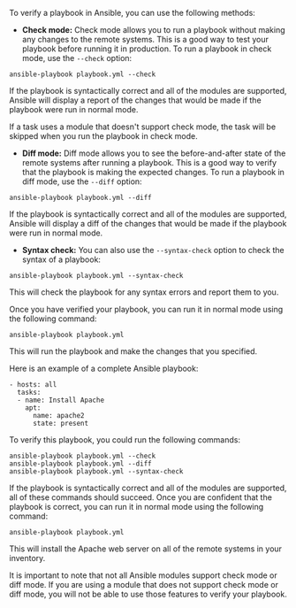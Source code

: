 To verify a playbook in Ansible, you can use the following methods:

* **Check mode:** Check mode allows you to run a playbook without making any changes to the remote systems. This is a good way to test your playbook before running it in production. To run a playbook in check mode, use the `--check` option:

```
ansible-playbook playbook.yml --check
```

If the playbook is syntactically correct and all of the modules are supported, Ansible will display a report of the changes that would be made if the playbook were run in normal mode.

If a task uses a module that doesn't support check mode, the task will be skipped when you run the playbook in check mode.

* **Diff mode:** Diff mode allows you to see the before-and-after state of the remote systems after running a playbook. This is a good way to verify that the playbook is making the expected changes. To run a playbook in diff mode, use the `--diff` option:

```
ansible-playbook playbook.yml --diff
```

If the playbook is syntactically correct and all of the modules are supported, Ansible will display a diff of the changes that would be made if the playbook were run in normal mode.

* **Syntax check:** You can also use the `--syntax-check` option to check the syntax of a playbook:

```
ansible-playbook playbook.yml --syntax-check
```

This will check the playbook for any syntax errors and report them to you.

Once you have verified your playbook, you can run it in normal mode using the following command:

```
ansible-playbook playbook.yml
```

This will run the playbook and make the changes that you specified.

Here is an example of a complete Ansible playbook:

```
- hosts: all
  tasks:
  - name: Install Apache
    apt:
      name: apache2
      state: present
```

To verify this playbook, you could run the following commands:

```
ansible-playbook playbook.yml --check
ansible-playbook playbook.yml --diff
ansible-playbook playbook.yml --syntax-check
```

If the playbook is syntactically correct and all of the modules are supported, all of these commands should succeed. Once you are confident that the playbook is correct, you can run it in normal mode using the following command:

```
ansible-playbook playbook.yml
```

This will install the Apache web server on all of the remote systems in your inventory.

It is important to note that not all Ansible modules support check mode or diff mode. If you are using a module that does not support check mode or diff mode, you will not be able to use those features to verify your playbook.
